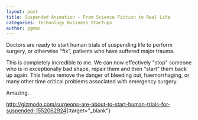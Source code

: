 ```yaml
---
layout: post
title: Suspended Animation - From Science Fiction to Real Life
categories: Technology Business Startups
author: pgmac
---
```

Doctors are ready to start human trials of suspending life to perform surgery, or otherwise "fix", patients who have suffered major trauma.

This is completely incredible to me.  We can now effectively "stop" someone who is in exceptionally bad shape, repair them and then "start" them back up again.  This helps remove the danger of bleeding out, haemorrhaging, or many other time critical problems associated with emergency surgery.

Amazing.

<http://gizmodo.com/surgeons-are-about-to-start-human-trials-for-suspended-1552062924>{:target="_blank"}